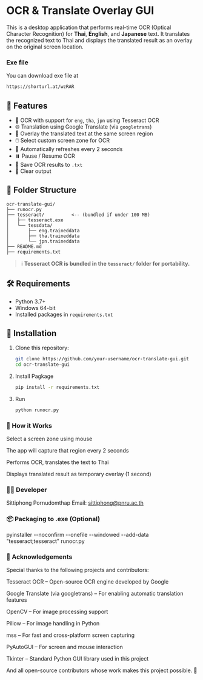 # OCR & Translate Overlay GUI

This is a desktop application that performs real-time OCR (Optical Character Recognition) for **Thai**, **English**, and **Japanese** text. It translates the recognized text to Thai and displays the translated result as an overlay on the original screen location.
###  Exe file
You can download exe file at
   ```bash
https://shorturl.at/wzRAR
   ```
## 📌 Features

- 🧠 OCR with support for `eng`, `tha`, `jpn` using Tesseract OCR
- 🌐 Translation using Google Translate (via `googletrans`)
- 💬 Overlay the translated text at the same screen region
- 🖱️ Select custom screen zone for OCR
- 🔁 Automatically refreshes every 2 seconds
- ⏸️ Pause / Resume OCR
- 💾 Save OCR results to `.txt`
- 🧹 Clear output

## 📂 Folder Structure

```
ocr-translate-gui/
├── runocr.py
├── tesseract/          <-- (bundled if under 100 MB)
│   ├── tesseract.exe
│   └── tessdata/
│       ├── eng.traineddata
│       ├── tha.traineddata
│       └── jpn.traineddata
├── README.md
├── requirements.txt
```


> ℹ️ **Tesseract OCR is bundled in the `tesseract/` folder for portability.**

## 🛠 Requirements

- Python 3.7+
- Windows 64-bit
- Installed packages in `requirements.txt`

## 🔧 Installation

1. Clone this repository:
   ```bash
   git clone https://github.com/your-username/ocr-translate-gui.git
   cd ocr-translate-gui
   ```

2. Install Pagkage 
   ```bash
   pip install -r requirements.txt
   ```

3. Run 
   ```bash
   python runocr.py
   ```

### 🧠 How it Works
Select a screen zone using mouse

The app will capture that region every 2 seconds

Performs OCR, translates the text to Thai

Displays translated result as temporary overlay (1 second)

### 🧑‍💻 Developer
Sittiphong Pornudomthap
Email: sittiphong@pnru.ac.th


### 📦 Packaging to .exe (Optional)
pyinstaller --noconfirm --onefile --windowed --add-data "tesseract;tesseract" runocr.py

### 🙏 Acknowledgements
Special thanks to the following projects and contributors:

Tesseract OCR – Open-source OCR engine developed by Google

Google Translate (via googletrans) – For enabling automatic translation features

OpenCV – For image processing support

Pillow – For image handling in Python

mss – For fast and cross-platform screen capturing

PyAutoGUI – For screen and mouse interaction

Tkinter – Standard Python GUI library used in this project

And all open-source contributors whose work makes this project possible. 💙
